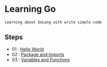 # Learning Go
```
Learning about GoLang with write simple code
```

## Steps

- 01 : <a href="https://github.com/const-takeo/learninig_go/tree/main/hello_world">
        Hello World</a>
- 02 : <a href="https://github.com/const-takeo/learninig_go/tree/main/pkgs">
        Package and Imports</a>
- 03 : <a href="https://github.com/const-takeo/learninig_go/tree/main/funcs">
        Variables and Functions</a>